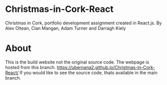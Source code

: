 # Christmas-in-Cork-React
Christmas in Cork, portfolio development assignment created in React.js. By Alex Oltean, Cian Mangan, Adam Turner and Darragh Kiely

# About
This is the build website not the original source code. The webpage is hosted from this branch.
https://ubernana2.github.io/Christmas-in-Cork-React/
If you would like to see the source code, thats available in the main branch.

